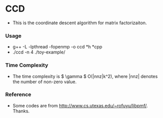 # CCD

* This is the coordinate descent algorithm for matrix factorizaiton.

### Usage
* g++ -L -lpthread -fopenmp  -o ccd *h *cpp
* ./ccd -n 4 ./toy-example/


### Time Complexity
* The time complexity is $ \gamma $ O(|nnz|k^2), where |nnz| denotes the number of non-zero value.

### Reference
* Some codes are from http://www.cs.utexas.edu/~rofuyu/libpmf/. Thanks.
